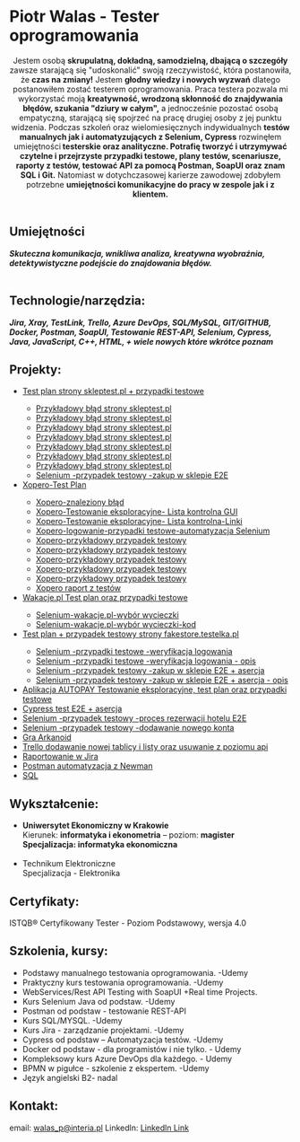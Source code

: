 <h1> Piotr Walas - Tester oprogramowania</h1>
<center>Jestem osobą <b>skrupulatną, dokładną, samodzielną, dbającą o szczegóły</b> zawsze starającą się "udoskonalić" swoją rzeczywistość, która postanowiła, że <b>czas na zmiany!</b> Jestem <b>głodny wiedzy i nowych wyzwań</b> dlatego postanowiłem zostać testerem oprogramowania. Praca testera pozwala mi wykorzystać moją <b>kreatywność, wrodzoną skłonność do znajdywania błędów, szukania "dziury w całym",</b> a jednocześnie pozostać osobą empatyczną, starającą się spojrzeć na pracę drugiej osoby z jej punktu widzenia. Podczas szkoleń oraz wielomiesięcznych indywidualnych <b>testów manualnych jak i automatyzujących z Selenium, Cypress</b> rozwinęłem umiejętności<b> testerskie oraz analityczne. Potrafię tworzyć i utrzymywać czytelne i przejrzyste przypadki testowe, plany testów, scenariusze, raporty z testów, testować API za pomocą Postman, SoapUI oraz znam SQL i Git.</b> Natomiast w dotychczasowej karierze zawodowej zdobyłem potrzebne <b>umiejętności komunikacyjne do pracy w zespole jak i z klientem.</b></center>
<br><b><h2>Umiejętności</h2><i>
 Skuteczna komunikacja, wnikliwa analiza, kreatywna wyobraźnia, detektywistyczne podejście do znajdowania błędów.</i></b></br>
<br><b><h2>Technologie/narzędzia:</h2><i>
Jira, Xray, TestLink, Trello, Azure DevOps, SQL/MySQL, GIT/GITHUB, Docker, Postman, SoapUI, Testowanie REST-API, Selenium, Cypress, Java, JavaScript, C++, HTML, + wiele nowych które wkrótce poznam</i></b></br>


## Projekty:
<ul>
  
 
 <li><a href="https://github.com/piotrwalas1/PORTFOLIO/blob/main/Test%20plan_%20Test%20plan%20sklepu%20skleptest.pl%20%2B%20przypadki%20testowe.pdf">Test plan strony skleptest.pl + przypadki testowe</a></li>
 <ul>
  <li><a href="https://github.com/piotrwalas1/PORTFOLIO/blob/main/a1.pdf">Przykładowy błąd strony skleptest.pl</a></li>
  <li><a href="https://github.com/piotrwalas1/PORTFOLIO/blob/main/d1.pdf">Przykładowy błąd strony skleptest.pl</a></li>
  <li><a href="https://github.com/piotrwalas1/PORTFOLIO/blob/main/d2.pdf">Przykładowy błąd strony skleptest.pl</a></li>
  <li><a href="https://github.com/piotrwalas1/PORTFOLIO/blob/main/d3.pdf">Przykładowy błąd strony skleptest.pl</a></li>
  <li><a href="https://github.com/piotrwalas1/PORTFOLIO/blob/main/b1.pdf">Przykładowy błąd strony skleptest.pl</a></li>
  <li><a href="https://github.com/piotrwalas1/PORTFOLIO/blob/main/e2.pdf">Przykładowy błąd strony skleptest.pl</a></li>
  <li><a href="https://github.com/piotrwalas1/PORTFOLIO/blob/main/e3.pdf">Przykładowy błąd strony skleptest.pl</a></li>
   <li><a href="https://youtu.be/NcaB9kL26W0">Selenium -przypadek testowy -zakup w sklepie E2E</a></li>
 </ul>
 <li><a href="https://github.com/piotrwalas1/PORTFOLIO/blob/main/Xopero-Testplan1.pdf">Xopero-Test Plan</a></li>
 <ul>
  <li><a href="https://github.com/piotrwalas1/PORTFOLIO/blob/main/Xopero-blad1.pdf">Xopero-znaleziony błąd </a></li>
  <li><a href="https://github.com/piotrwalas1/PORTFOLIO/blob/main/Xopero-lista%20kontrolna%20GUI.pdf">Xopero-Testowanie eksploracyjne- 
  Lista kontrolna GUI</a></li>
 <li><a href="https://github.com/piotrwalas1/PORTFOLIO/blob/main/Xopero-lista%20kontrolna%20-linki%20na%20stronie.pdf">Xopero-Testowanie eksploracyjne- 
  Lista kontrolna-Linki</a></li>
  <li><a href="https://youtu.be/haFLIa3D41o">Xopero-logowanie-przypadki testowe-automatyzacja Selenium </a></li>
<li><a href="https://github.com/piotrwalas1/PORTFOLIO/blob/main/Xopero-id2.pdf">Xopero-przykładowy przypadek testowy</a></li>
<li><a href="https://github.com/piotrwalas1/PORTFOLIO/blob/main/Xopero-id3.pdf">Xopero-przykładowy przypadek testowy</a></li>
<li><a href="https://github.com/piotrwalas1/PORTFOLIO/blob/main/Xopero-d4.pdf">Xopero-przykładowy przypadek testowy</a></li>
<li><a href="https://github.com/piotrwalas1/PORTFOLIO/blob/main/Xopero-id5.pdf">Xopero-przykładowy przypadek testowy</a></li>
<li><a href="https://github.com/piotrwalas1/PORTFOLIO/blob/main/Xopero-id6.pdf">Xopero-przykładowy przypadek testowy </a></li>
<li><a href="https://github.com/piotrwalas1/PORTFOLIO/blob/main/raport%20Xopero.pdf">Xopero raport z testów </a></li>

  
 </ul>

<li><a href="https://github.com/piotrwalas1/PORTFOLIO/blob/main/Plan%20testów%20oraz%20weryfikacja%20systemu%20logowania.pdf">Wakacje.pl Test plan oraz przypadki testowe </a></li> 
<ul>
<li><a href="https://youtu.be/n9gIcmOMPNU">Selenium-wakacje.pl-wybór wycieczki </a></li>
<li><a href="https://github.com/piotrwalas1/PORTFOLIO/blob/main/wakacje.pdf">Selenium-wakacje.pl-wybór wycieczki-kod</a></li>
 </ul>
 <li><a href="https://github.com/piotrwalas1/PORTFOLIO/blob/main/Test%20suite_%20PLAN%20TESTÓW%20-%20strony%20internetowej%20https___fakestore.testelka.pl%20(Suite%20ID_%206).pdf">Test plan + przypadek testowy strony fakestore.testelka.pl </a></li>
<ul> 
 <li><a href="https://youtu.be/VdX79Av1Mlk">Selenium -przypadki testowe -weryfikacja logowania</a></li>
<li><a href="https://github.com/piotrwalas1/PORTFOLIO/blob/main/Test%20suite_%20Weryfikacja%20procesu%20logowania%20(Suite%20ID_%2012).pdf">Selenium -przypadki testowe -weryfikacja logowania - opis</a></li>
 <li><a href="https://youtu.be/XBSL9QZ8WBc">Selenium -przypadek testowy -zakup w sklepie E2E + asercja</a></li>
<li><a href="https://github.com/piotrwalas1/PORTFOLIO/blob/main/Test%20suite_%20Testowanie%20procesu%20zakupu%20E2E%20(Suite%20ID_%208).pdf">Selenium -przypadek testowy -zakup w sklepie E2E + asercja - opis</a></li>
</ul>
<li><a href="https://github.com/piotrwalas1/PORTFOLIO/blob/main/TE_test_report-2024-08-06.pdf">Aplikacja AUTOPAY Testowanie eksploracyjne, test plan oraz przypadki testowe</a></li>

 <li><a href="https://youtu.be/2WA2mN5jAxc">Cypress test E2E + asercja</a></li>
 <li><a href="https://youtu.be/8h3oCCvXjSs">Selenium -przypadek testowy -proces rezerwacji hotelu E2E</a></li>
 <li><a href="https://youtu.be/TcbFRrHZDPk">Selenium -przypadek testowy -dodawanie nowego konta</a></li>

<li><a href="https://youtu.be/Lfj4O_ybb2M">Gra Arkanoid</a></li>
<li><a href="https://youtu.be/ry0coIrIam8">Trello dodawanie nowej tablicy i listy oraz usuwanie z poziomu api</a></li>
<li><a href="https://youtu.be/75e71rICGrI">Raportowanie w Jira</a></li>
 <li><a href="https://youtu.be/AOLgUmCeG2Q">Postman automatyzacja z Newman</a></li>
 <li><a href="https://github.com/piotrwalas1/PORTFOLIO/blob/main/sql.pdf">SQL</a></li>
</ul>


## Wykształcenie: 
<ul>
<li><strong>Uniwersytet Ekonomiczny w Krakowie</strong>
<br>Kierunek: <strong>informatyka i ekonometria</strong> – poziom: <strong>magister</strong></br>
<strong>Specjalizacja: <strong>informatyka ekonomiczna</strong></strong></li>
<br><li>Technikum Elektroniczne</br>
 Specjalizacja - Elektronika
</li></ul>

## Certyfikaty:
ISTQB® Certyfikowany Tester - Poziom Podstawowy, wersja 4.0

## Szkolenia, kursy:
<ul>
 <li>Podstawy manualnego testowania oprogramowania. -Udemy</li>
 <li>Praktyczny kurs testowania oprogramowania. -Udemy</li>
<li>WebServices/Rest API Testing with SoapUI +Real time Projects.</li>
<li>Kurs Selenium Java od podstaw. -Udemy</li>
<li>Postman od podstaw - testowanie REST-API</li>
<li>Kurs SQL/MYSQL. -Udemy</li>
<li>Kurs Jira - zarządzanie projektami. -Udemy</li>
<li>Cypress od podstaw – Automatyzacja testów. -Udemy</li>
 <li>Docker od podstaw - dla programistów i nie tylko. - Udemy</li>
 <li>Kompleksowy kurs Azure DevOps dla każdego. - Udemy</li>
 <li>BPMN w pigułce - szkolenie z ekspertem. -Udemy</li>
<li>Język angielski B2- nadal</li>
</ul>

## Kontakt:
email: walas_p@interia.pl
Linkedln: <a href="https://www.linkedin.com/in/piotr-walas-2650a62b5">Linkedln Link</a>

